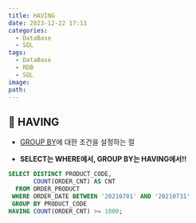 ```yaml
---
title: HAVING
date: 2023-12-22 17:13
categories:
  - DataBase
  - SQL
tags:
  - DataBase
  - RDB
  - SQL
image: 
path:
---
```


## 🌈 HAVING
- [GROUP BY](https://sonjh919.github.io/posts/GROUP-BY)에 대한 조건을 설정하는 절

- **SELECT는 WHERE에서, GROUP BY는 HAVING에서!!**

```sql
SELECT DISTINCT PRODUCT_CODE,
       COUNT(ORDER_CNT) AS CNT
  FROM ORDER_PRODUCT
 WHERE ORDER_DATE BETWEEN '20210701' AND '20210731'
 GROUP BY PRODUCT_CODE
HAVING COUNT(ORDER_CNT) >= 1000;
```